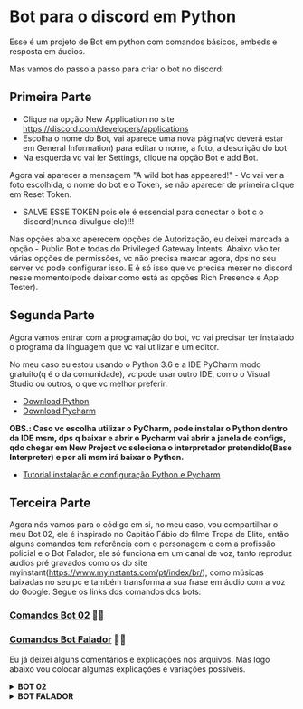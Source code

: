 # Bot para o discord em Python

Esse é um projeto de Bot em python com comandos básicos, embeds e resposta em áudios.

Mas vamos do passo a passo para criar o bot no discord:
## Primeira Parte
* Clique na opção New Application no site https://discord.com/developers/applications
* Escolha o nome do Bot, vai aparece uma nova página(vc deverá estar em General Information) para editar o nome, a foto, a descrição do bot
* Na esquerda vc vai ler Settings, clique na opção Bot e add Bot.

Agora vai aparecer a mensagem "A wild bot has appeared!" - Vc vai ver a foto escolhida, o nome do bot e o Token, se não aparecer de primeira clique em Reset Token.

* SALVE ESSE TOKEN pois ele é essencial para conectar o bot c o discord(nunca divulgue ele)!!!

Nas opções abaixo aperecem opções de Autorização, eu deixei marcada a opção - Public Bot e todas do Privileged Gateway Intents. Abaixo vão ter várias opções de permissões, vc não precisa marcar agora, dps no seu server vc pode configurar isso.
E é só isso que vc precisa mexer no discord nesse momento(pode deixar como está as opções Rich Presence e App Tester).

## Segunda Parte 
Agora vamos entrar com a programação do bot, vc vai precisar ter instalado o programa da linguagem que vc vai utilizar e um editor.

No meu caso eu estou usando o Python 3.6 e a IDE PyCharm modo gratuito(q é o da comunidade), vc pode usar outro IDE, como o Visual Studio ou outros, o que vc melhor preferir.
* [Download Python](https://www.python.org/downloads/) 
* [Download Pycharm](https://www.jetbrains.com/pt-br/pycharm/download/#section=windows)

**OBS.: Caso vc escolha utilizar o PyCharm, pode instalar o Python dentro da IDE msm, dps q baixar e abrir o Pycharm vai abrir a janela de configs, qdo chegar em New Project vc seleciona o interpretador pretendido(Base Interpreter) e por ali msm irá baixar o Python.**

* [Tutorial instalação e configuração Python e Pycharm](https://www.devmedia.com.br/instalacao-do-python/40643#:~:text=Na%20tela%20inicial%20do%20PyCharm,e%20depois%20em%20%E2%80%9CSettings%E2%80%9D.&text=Na%20nova%20tela%20da%20Figura,os%20nossos%20c%C3%B3digos%20em%20Python.)

## Terceira Parte
Agora nós vamos para o código em si, no meu caso, vou compartilhar o meu Bot 02, ele é inspirado no Capitão Fábio do filme Tropa de Elite, então alguns comandos tem referência com o personagem e com a profissão policial e o Bot Falador, ele só funciona em um canal de voz, tanto reproduz audios pré gravados como os do site myinstant(https://www.myinstants.com/pt/index/br/), como músicas baixadas no seu pc e também transforma a sua frase em áudio com a voz do Google.
Segue os links dos comandos dos bots:

### [Comandos Bot 02](https://github.com/IsabelaCardeal/BotDiscord/blob/master/Bot02.py) :policeman:
### [Comandos Bot Falador](https://github.com/IsabelaCardeal/BotDiscord/blob/master/Falador.py) :singer:

Eu já deixei alguns comentários e explicações nos arquivos. Mas logo abaixo vou colocar algumas explicações e variações possíveis.

<details>
<summary><b>BOT 02</b></summary> 
<br/>
Vou começar explicando a diferença em usar o comando com prefixo e sem, mtas pessoas preferem utilizar o prefixo para que não ocorra a interferência do bot em uma conversa ou pergunta ou frase no chat.

OBS.: Como o meu caso é um personagem eu botei alguns de propósito onde ele se "intromete" na conversa.

Vamos exemplificar algumas diferenças e como a falta do prefixo pode bagunçar tudo.

Nesse caso sempre que a mensagem começar com 06 ele irá responder, mesmo que vc escreva 0654848, 06belavista, só não vai funcionar se ecrever algum caractere antes.
```
@client.listen("on_message")
async def testa(message):
    if message.author == client.user:
        return
        
    if message.content.startswith('06'):
        await message.channel.send('Xerife, O SENHOR É UM FANFARRÃO!!')
```
Nesse outro caso, sempre q vc utilizar o if + in message.content.lower(), não importa em qual parte da frase vc coloque o termo, o bot sempre vai responder. Exemplo:

```
@client.listen("on_message")
async def testa(message):
    if message.author == client.user:
        return
        
    if '06' in message.content.lower():
        await message.channel.send('Xerife, O SENHOR É UM FANFARRÃO!!')
```
Logo, se vc escrever 54654606 ou euqueria06 ele sempre vai retornar a msg - ' Xerife, .....' e é aí que pode ocorrer o conflito, as vezes a pessoa no chat só queria dizer a hr ou uma outra informação e o bot se "intrometeu" e respondeu.

Uma outra forma possível seria escrever somente o message.content daí o bot só irá responder se aparecer no chat exatamente o termo escolhido, não adianta escrever 065555 06 0800 ou 656 06, apenas 06 seria aceito. 

```
@client.listen("on_message")
async def testa(message):
    if message.author == client.user:
        return
        
    if message.content == '06':
        await message.channel.send('Xerife, O SENHOR É UM FANFARRÃO!!')
```
Agora vamos para o caso de fazer um bot q responda qdo utilizamos o prefixo, temos q começar com a definição do prefixo e em seguida ao async def sempre vai o comando desejado:

```
client = commands.Bot(command_prefix="!")

@client.command()
async def _06(ctx): #nesse caso em específico temos q botar o _ antes do número pq o Python não aceita somente número como identificador, nem caracteres especiais($,!,&) por isso até eles são boas escolhas para ser o prefixo.
    if ctx.message.guild:
        await ctx.send('Xerife, O SENHOR É UM FANFARRÃO!')

@client.command()
async def policia(ctx):
    if ctx.message.guild:
        await ctx.send('Puliça, P-U-L-I-Çeçidrilha-A!!')
```
**PS.: Vc pode usar os 2 métodos juntos, sem problemas, eu gosto de misturar com prefixo e sem, mas vai de cada um.**

Sobre o comando wanted, ele funciona como uma manipulação de imagens:
```
@client.command()
async def wanted(ctx, user: discord.Member = None):
    if user is None:
        user = ctx.author  #essas linhas servem para o caso da pessoa só escrever !wanted - ele irá retornar o comando c a imagem da pessoa q escreveu

    wanted = Image.open("Procurado1.jpg")
    asset = user.avatar_url_as(size=128)
    data = BytesIO(await asset.read())
    pfp = Image.open(data)
    pfp = pfp.resize((149, 148))
    wanted.paste(pfp, (102, 171))
    wanted.save("cara.jpg")
    await ctx.send(file=discord.File("cara.jpg"))
```
Seguindo a lógica do Bot 02(policial)...eu escolhi uma foto de PROCURADO/WANTED(acabei achando mais lgl as gringas estilo velho oeste), então o image.open vai pegar essa imagem escolhida, poderia ser qualquer uma outra...

![Procurado1](https://user-images.githubusercontent.com/102563782/168195235-d516029a-c4b2-46fe-b94b-be0c8adba4a2.jpg)

O user.avatar_url_as se refere a imagem de perfil do usuário, essa imagem vai ser "pega", "lida", "redefinida" e "colada" por cima da foto Procurado1.jpg, a parte do - pfp, (102, 171)) - significa: pfp é a foto e o 102,171 são as "coordenadas" do ponto onde será colada a foto, com isso vc pode manipular a vontade o ponto onde vai colocar a foto(no Paint vc consegue visualizar esses números no rodapé a esquerda escrito px dps dos números).

O wanted.save vai salvar a montagem criada no msm local da foto original, com isso sempre q vc der o comando um novo cara.jpg é criado, na vdd substituído pelo já existente.
Exemplos: sem escrever nada dps do comando e mandando o @ de alguém:

![Amostras](https://user-images.githubusercontent.com/102563782/168202158-71b5bd65-a0c0-4d1c-ad19-559a5c5c82c5.JPG)


## Quarta Parte

Nessa parte vou explicar um pouco sobre os comandos por voz que coloquei no Bot 02...eu aprendi por meio desse tutorial no youtube, ele ensina a criar um bot do zero, mas eu foquei principalmente na parte 3/4/5 onde ele fala sobre a reprodução de audio:

* [Tutorial Bot para o Discord em Python](https://www.youtube.com/watch?v=pL2EuhSV7tw)

No meu caso eu queria reproduzir arquivos como se fossem binds c memes, peguei vários arquivos do site MyInstant. E troquei o nome join e leave pela linguagem Q da polícia(QAP = Na escuta e QAR = Desligar) c/ um adicional de sempre que o bot entrar na sala ele irá reproduzir o arquivo mp3 escolhido.

**OBS.: O arquivo .mp3 SEMPRE tem q estar na mesma pasta do arquivo python!! O recomendado é sempre q iniciar um projeto criar uma pasta do projeto, daí vc coloca o arquivo .py, as imagens e os .mp3 junto.**

```
client = commands.Bot(command_prefix="!")


@client.command()
async def QAP(ctx):
    if ctx.author.voice:
        channel = ctx.author.voice.channel
        voice = await channel.connect()
        source = FFmpegPCMAudio('seuarquivoaqui.mp3')
        player = voice.play(source)
    else:
        await ctx.send('Você nem tá no canal certo o doida(o)!!')
# Se não quiser q ele reproduza o arquivo deixe o comando apenas com: channel = ctx.author.voice.channel
                                                                     #    await channel.connect()
                                                                 # else:
                                                                     #    await ctx.send('Você nem tá no canal certo o doida(o)!!')
                                                                     
@client.command()
async def play(ctx, arg):
    voice = ctx.guild.voice_client
    song = arg + '.mp3'
    source = FFmpegPCMAudio(song)
    player = voice.play(source, after=lambda x=None: check_queue(ctx, ctx.message.guild.id))

@client.command()
async def QAR(ctx):
    if ctx.voice_client:
        await ctx.send('Tô vazando, vlw, flws!!')
        await ctx.guild.voice_client.disconnect()
    else:
        await ctx.send('Ainda bem que eu nem estou aí!!')
```
Com esses comandos(QAP e QAR) o bot se junta a vc, ele só vai pro canal de voz q vc estiver, se vc ñ estiver em nenhum ele não vai aparecer, por isso os else, tb não é possível trocar diretamente eles de canal...tem q dar o comando de sair e dps o de se juntar.
  

Bom esses foram alguns exemplos básicos, eu sou bem iniciante e não tenho tanto conhecimento assim porém estou estudando e praticando, sei q existe uma infinidade de possibilidades para a criação do comando, espero de alguma forma ter ajudado!!!
   

<div align="center">

![Satis](https://user-images.githubusercontent.com/102563782/167547545-c6e99b05-0e61-4096-b7fd-3240ab76b46c.jpg)

</details>

<details>    
<summary><b>BOT FALADOR</b></summary>
<br/>
    
Para o Bot reproduzir arquivos de áudio eu segui o passo a passo desse vídeo: https://www.youtube.com/watch?v=M_6_GbDc39Q, instalando o FFmpeg pelo site deles: https://ffmpeg.org/ e colocando a pasta com os .exe no diretório /C:, nos meus testes, arquivos .mp3, .wav e .ogg(áudios do whatsapp) reproduziram  de forma normal.
    
   
Primeiro vamos fazer com que o bot se junte a nós, por isso temos que já estar em um canal de voz para que ele te siga. Nesse comando nós podemos fazer ele básico, aonde ele só se junta a vc no canal de voz, ou com um som adicional sempre q ele se junta a vc no canal. Lembrando que todos os arquivos de audio devem ficar na mesma pasta que o arquivo do Bot.
    
Comando Básico:    
```
@client.command()
async def junto(ctx):
    if (ctx.author.voice):
        channel = ctx.author.voice.channel
        await channel.connect()
    else:
        await ctx.send('Você nem tá no canal o doida(o)!!') 
```
Comando com áudio para tocar sempre q o bot entrar no canal de voz:
```
@client.command()
async def junto(ctx):
    if ctx.author.voice:
        channel = ctx.author.voice.channel
        voice = await channel.connect()
        source = FFmpegPCMAudio('cheguei.mp3')
        player = voice.play(source)
    else:
        await ctx.send('Você nem tá no canal certo o doida(o)!!')   
```
PS.: Com esse comando se vc puxar o bot, trocar de canal de voz e tentar puxar novamente o bot, ele não irá te seguir, vc tem q dar o disconnect nele e "puxá-lo" novamente.

Os comandos seguintes são autoexplicativos, !fila cria a fila(ele vai botar o pedido na fila mas se não tiver nada tocando ele não vai dar o play!!!), precisa ter dado o comando !play para aí "acionar" a fila, sendo assim o !play toca a música, o !pause para a música e o !resume volta a tocar a música no momento do pause, o !stop para e tira a música, o !resume não funciona dps do stop.

Agora vou explicar sobre o gTTs(Google text-to-speech), no site da documentação tem todas as línguas e "sotaques" disponíveis, por padrão o sotaque do pt é o português brasileiro, por isso só precisei utilizar o lang="pt".
Documentação com as línguas e sotaques disponíveis: https://gtts.readthedocs.io/en/latest/module.html#localized-accents
    
Site onde achei a solução para o comando gTTs funcionar c o bot: https://localcoder.org/how-to-play-gtts-mp3-file-in-discord-voice-channel-the-user-is-in-discord-py    
    
```
@client.command()
async def fala(ctx, *, text=None):
    if not text:
        await ctx.send(f"Hey {ctx.author.mention}, Eu preciso que vc escreva o q eu tenho q dizer, INFERNO!")
        return
    vc = ctx.voice_client
    if not vc:
        # Primeiro tem q dar join para o bot funcionar
        await ctx.send("Me puxa pro canal antes queridinha(o).")
        return
    # Abaixo prepara o texto, a linguagem a ser usada e salva
    tts = gTTS(text=text, lang="pt")
    tts.save("frase.mp3")
    try:
        vc.play(discord.FFmpegPCMAudio('frase.mp3'), after=lambda e: print(f"Terminei de falar: {e}"))
        # Coloca o volume em 1
        vc.source = discord.PCMVolumeTransformer(vc.source)
        vc.source.volume = 1
        # Aqui é pra responder caso uma exceção ocorra
    except ClientException as e:
        await ctx.send(f"A client exception occured:\n`{e}`")
    except TypeError as e:
        await ctx.send(f"TypeError exception:\n`{e}`")
    except OpusNotLoaded as e:
        await ctx.send(f"OpusNotLoaded exception: \n`{e}`")
```
    
Para trocar a língua basta alterar o lang...e para adicionar o sotaque escreva dps do lang: tld="..." 
    
PS.: Vc pode escrever o texto em francês, espanhol, alemão com a língua falada em português-br, porém o bot vai reproduzir como se fosse uma brasileira falando outras línguas, vai errar a pronúncia da acentuação e etc.
    
Aproveitando q esse comando primeiro salva a frase escrita e dps reproduz, vc pode criar e salvar frases aleatórias(como pensamento do dia, piadas, frases de filmes e etc), salvá-las e ir trocando o nome do arquivo, dps é só botar o comando com os arquivos salvos, assim como fiz no exemplo a seguir:
```
@client.command()
async def frase(ctx):
    frases = \
        ['frase1.mp3', 'frase2.mp3', 'frase3.mp3', 'frase4.mp3', 'frase5.mp3', 'frase6.mp3', 'frase7.mp3',
         'frase8.mp3', 'frase9.mp3', 'frase10.mp3']

    voice = ctx.guild.voice_client
    ria = random.choice(frases)
    player = voice.play(discord.FFmpegPCMAudio(ria))
```
Eu peguei 10 frases/pensamentos do dia e fui salvando, dps botei para reproduzir no random choice, mas vc pode nomear um comando para cada fala ou botar mto mais. 
    
 
Por fim o !leave tira o bot do canal de voz, com isso para trocar ele de canal basta dar o !leave e dps o !join.
    
E é isso...aproveite, divirta-se!!!
<p align="center">  
<img width="340" height="340" src="https://media.giphy.com/media/L3crA8hi8CdRyxZaSY/giphy.gif">
<p/> 
</details>
